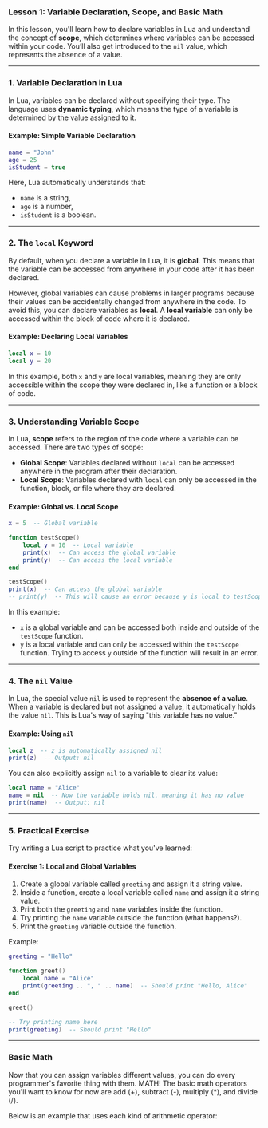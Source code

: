 ### **Lesson 1: Variable Declaration, Scope, and Basic Math**

In this lesson, you'll learn how to declare variables in Lua and understand the concept of **scope**, which determines where variables can be accessed within your code. You’ll also get introduced to the `nil` value, which represents the absence of a value.

---

### **1. Variable Declaration in Lua**

In Lua, variables can be declared without specifying their type. The language uses **dynamic typing**, which means the type of a variable is determined by the value assigned to it.

#### **Example: Simple Variable Declaration**
```lua
name = "John"
age = 25
isStudent = true
```

Here, Lua automatically understands that:
- `name` is a string,
- `age` is a number,
- `isStudent` is a boolean.

---

### **2. The `local` Keyword**

By default, when you declare a variable in Lua, it is **global**. This means that the variable can be accessed from anywhere in your code after it has been declared.

However, global variables can cause problems in larger programs because their values can be accidentally changed from anywhere in the code. To avoid this, you can declare variables as **local**. A **local variable** can only be accessed within the block of code where it is declared.

#### **Example: Declaring Local Variables**
```lua
local x = 10
local y = 20
```

In this example, both `x` and `y` are local variables, meaning they are only accessible within the scope they were declared in, like a function or a block of code.

---

### **3. Understanding Variable Scope**

In Lua, **scope** refers to the region of the code where a variable can be accessed. There are two types of scope:
- **Global Scope**: Variables declared without `local` can be accessed anywhere in the program after their declaration.
- **Local Scope**: Variables declared with `local` can only be accessed in the function, block, or file where they are declared.

#### **Example: Global vs. Local Scope**
```lua
x = 5  -- Global variable

function testScope()
    local y = 10  -- Local variable
    print(x)  -- Can access the global variable
    print(y)  -- Can access the local variable
end

testScope()
print(x)  -- Can access the global variable
-- print(y)  -- This will cause an error because y is local to testScope
```

In this example:
- `x` is a global variable and can be accessed both inside and outside of the `testScope` function.
- `y` is a local variable and can only be accessed within the `testScope` function. Trying to access `y` outside of the function will result in an error.

---

### **4. The `nil` Value**

In Lua, the special value `nil` is used to represent the **absence of a value**. When a variable is declared but not assigned a value, it automatically holds the value `nil`. This is Lua's way of saying "this variable has no value."

#### **Example: Using `nil`**
```lua
local z  -- z is automatically assigned nil
print(z)  -- Output: nil
```

You can also explicitly assign `nil` to a variable to clear its value:
```lua
local name = "Alice"
name = nil  -- Now the variable holds nil, meaning it has no value
print(name)  -- Output: nil
```

---

### **5. Practical Exercise**

Try writing a Lua script to practice what you've learned:

#### **Exercise 1: Local and Global Variables**
1. Create a global variable called `greeting` and assign it a string value.
2. Inside a function, create a local variable called `name` and assign it a string value.
3. Print both the `greeting` and `name` variables inside the function.
4. Try printing the `name` variable outside the function (what happens?).
5. Print the `greeting` variable outside the function.

Example:
```lua
greeting = "Hello"

function greet()
    local name = "Alice"
    print(greeting .. ", " .. name)  -- Should print "Hello, Alice"
end

greet()

-- Try printing name here
print(greeting)  -- Should print "Hello"
```

---

### **Basic Math**

Now that you can assign variables different values, you can do every programmer's favorite thing with them. MATH!
The basic math operators you'll want to know for now are add (+), subtract (-), multiply (\*), and divide (/).

Below is an example that uses each kind of arithmetic operator:

```Lua



```